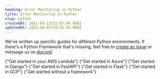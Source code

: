 ```yaml
---
heading: Error Monitoring in Python
title: Error Monitoring in Python
slug: python
createdAt: 2021-09-13T22:07:04.000Z
updatedAt: 2022-04-01T19:52:59.000Z
---
```


We've written up specific guides for different Python environments. If there's a Python Framework that's missing, feel free to [create an issue](https://github.com/highlight/highlight/issues/new?assignees=&labels=external+bug+%2F+request&template=feature_request.md&title=) or message us on [discord](https://highlight.io/community).

<DocsCardGroup>
    <DocsCard title="AWS Lambda" href="../python/aws-lambda">
        {"Get started in your AWS Lambda"}
    </DocsCard>
    <DocsCard title="Azure Functions" href="../python/azure-functions">
        {"Get started in Azure"}
    </DocsCard>
    <DocsCard title="Django" href="../python/django">
        {"Get started in Django"}
    </DocsCard>
    <DocsCard title="FastAPI" href="../python/fastapi">
        {"Get started in FastAPI"}
    </DocsCard>
    <DocsCard title="Flask" href="../python/flask">
        {"Get started in Flask"}
    </DocsCard>
    <DocsCard title="Google Cloud Functions" href="../python/google-cloud-functions">
        {"Get started in GCP"}
    </DocsCard>
    <DocsCard title="Other" href="../python/other">
        {"Get started without a framework"}
    </DocsCard>
</DocsCardGroup>
